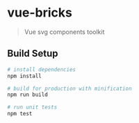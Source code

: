 # vue-bricks

> Vue svg components toolkit

## Build Setup

``` bash
# install dependencies
npm install

# build for production with minification
npm run build

# run unit tests
npm test
```
